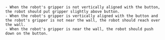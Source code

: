
    - When the robot's gripper is not vertically aligned with the button, the robot should put gripper slightly above button.
    - When the robot's gripper is vertically aligned with the button and the robot's gripper is not near the wall, the robot should reach over the wall.
    - When the robot's gripper is near the wall, the robot should push down on the button.